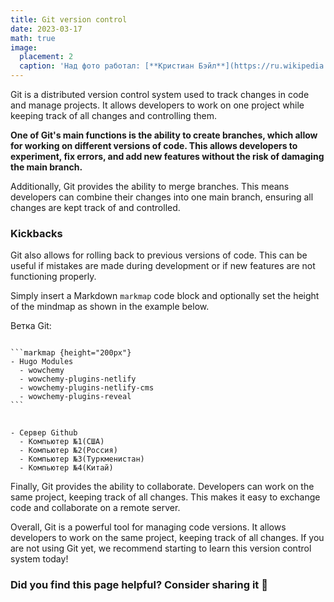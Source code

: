 ```yaml
---
title: Git version control
date: 2023-03-17
math: true
image:
  placement: 2
  caption: 'Над фото работал: [**Кристиан Бэйл**](https://ru.wikipedia.org/wiki/%D0%91%D0%B5%D0%B9%D0%BB,_%D0%9A%D1%80%D0%B8%D1%81%D1%82%D0%B8%D0%B0%D0%BD)'
---
```


Git is a distributed version control system used to track changes in code and manage projects. It allows developers to work on one project while keeping track of all changes and controlling them.

**One of Git's main functions is the ability to create branches, which allow for working on different versions of code. This allows developers to experiment, fix errors, and add new features without the risk of damaging the main branch.**

Additionally, Git provides the ability to merge branches. This means developers can combine their changes into one main branch, ensuring all changes are kept track of and controlled.

### Kickbacks

Git also allows for rolling back to previous versions of code. This can be useful if mistakes are made during development or if new features are not functioning properly.


Simply insert a Markdown `markmap` code block and optionally set the height of the mindmap as shown in the example below.

Ветка Git:

<div class="highlight">
<pre class="chroma">
<code>
```markmap {height="200px"}
- Hugo Modules
  - wowchemy
  - wowchemy-plugins-netlify
  - wowchemy-plugins-netlify-cms
  - wowchemy-plugins-reveal
```
</code>
</pre>
</div>

```markmap {height="200px"}
- Сервер Github
  - Компьютер №1(США)
  - Компьютер №2(Россия)
  - Компьютер №3(Туркменистан)
  - Компьютер №4(Китай)
```

Finally, Git provides the ability to collaborate. Developers can work on the same project, keeping track of all changes. This makes it easy to exchange code and collaborate on a remote server.

Overall, Git is a powerful tool for managing code versions. It allows developers to work on the same project, keeping track of all changes. If you are not using Git yet, we recommend starting to learn this version control system today!

### Did you find this page helpful? Consider sharing it 🙌
